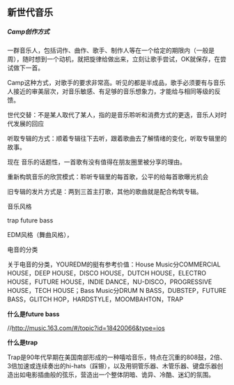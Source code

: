 ## 新世代音乐



#####  Camp创作方式

一群音乐人，包括词作、曲作、歌手、制作人等在一个给定的期限内（一般是周），随时想到一个动机，就把旋律给做出来，立刻让歌手尝试，OK就保存，在尝试做下一首。

Camp这种方式，对歌手的要求非常高。听见的都是半成品，歌手必须要有与音乐人接近的审美层次，对音乐敏感、有足够的音乐想象力，才能给与相同等级的反馈。







世代交替：不是某人取代了某人，指的是音乐聆听和消费方式的更迭，音乐人对时代发展的回应





听取专辑的方式：顺着专辑往下去听，跟着歌曲去了解情绪的变化，听取专辑里的故事。



现在 音乐的话题性，一首歌有没有值得在朋友圈里被分享的理由。



重新构筑音乐的欣赏模式：聆听专辑里的每首歌，公平的给每首歌曝光机会





旧专辑的发片方式是：两到三首主打歌，其他的歌曲就是配合构筑专辑。





音乐风格

trap  future bass



EDM风格（舞曲风格），





电音的分类

关于电音的分类，YOUREDM的挺有参考价值：House Music分COMMERCIAL HOUSE，DEEP HOUSE，DISCO HOUSE，DUTCH HOUSE，ELECTRO HOUSE，FUTURE HOUSE，INDIE DANCE，NU-DISCO，PROGRESSIVE HOUSE，TECH HOUSE；Bass Music分DRUM N BASS，DUBSTEP，FUTURE BASS，GLITCH HOP，HARDSTYLE，MOOMBAHTON，TRAP





**什么是future bass**

//http://music.163.com/#/topic?id=18420066&type=ios







**什么是trap**

Trap是90年代早期在美国南部形成的一种嘻哈音乐，特点在沉重的808鼓，2倍、3倍加速或连续奏出的hi-hats（踩镲），以及用铜管乐器、木管乐器、键盘乐器创造出如电影插曲般的弦乐，营造出一个整体阴暗、诡异、冷酷、迷幻的氛围。

